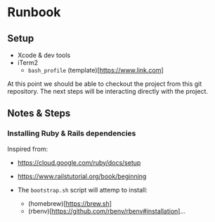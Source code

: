 # Runbook

## Setup

* Xcode & dev tools
* iTerm2
  * `bash_profile` (template)[https://www.link.com]

At this point we should be able to checkout the project from this git repository.
The next steps will be interacting directly with the project.

## Notes & Steps

### Installing Ruby & Rails dependencies

Inspired from:
* https://cloud.google.com/ruby/docs/setup
* https://www.railstutorial.org/book/beginning

* The `bootstrap.sh` script will attemp to install:
  * (homebrew)[https://brew.sh]
  * (rbenv)[https://github.com/rbenv/rbenv#installation]...
